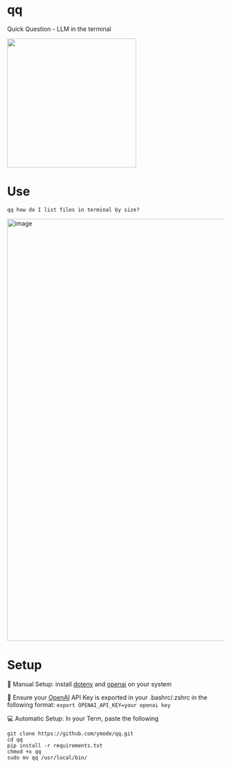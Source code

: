 # qq
Quick Question - LLM in the terminal

<img src="https://github.com/user-attachments/assets/60dce499-561a-4ad0-b98a-67adaaf48e3a" width="300"/>


# Use
```qq how do I list files in terminal by size?```

<img width="983" alt="image" src="https://github.com/user-attachments/assets/ffe3490b-8429-4312-9771-1efeeb566534">



# Setup

💾 Manual Setup: install [dotenv](https://github.com/motdotla/dotenv) and [openai](https://github.com/openai/openai-python) on your system

🔑 Ensure your [OpenAI](https://openai.com/api/) API Key is exported in your .bashrc/.zshrc in the following format: ```export OPENAI_API_KEY=your openai key```

💻 Automatic Setup: In your Term, paste the following

```export OPENAI_API_KEY=your OpenAI API key
git clone https://github.com/ymode/qq.git
cd qq
pip install -r requirements.txt
chmod +x qq
sudo mv qq /usr/local/bin/
